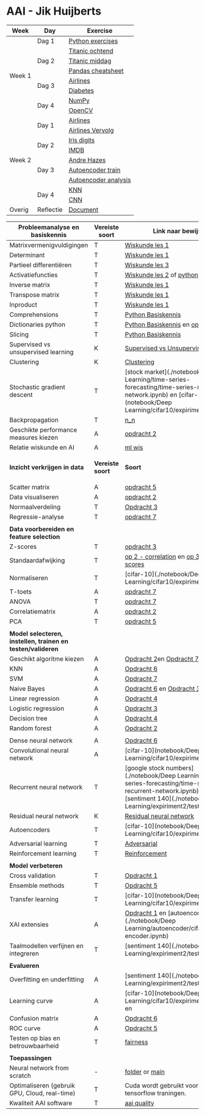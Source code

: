 # AAI - Jik Huijberts

<table>
    <thead>
        <tr>
            <th>Week</th>
            <th>Day</th>
            <th>Exercise</th>
        </tr>
    </thead>
    <tbody>
        <tr>
            <td rowspan=8>Week 1</td>
            <td rowspan=1>Dag 1</td>
            <td><a href="bootcamp/Week_1/dag_1/opdracht_middag.ipynb">Python exercises</a></td>
        </tr>
        <tr>
            <td rowspan=3>Dag 2</td>
            <td><a href="bootcamp/Week_1/dag_2/opdracht_2_ochtend.ipynb">Titanic ochtend</a></td>
        </tr>
        <tr>
            <td><a href="bootcamp/Week_1/dag_2/opdracht_2_middag.ipynb">Titanic middag</a></td>
        </tr>
        <tr>
            <td><a href="bootcamp/Week_1/dag_2/cheatsheet_pandas.ipynb">Pandas cheatsheet</a></td>
        </tr>
        <tr>
            <td rowspan=2>Dag 3</td>
            <td><a href="bootcamp/Week_1/dag_3/ochtend/dag_3_ochtend.ipynb">Airlines</a></td>
        </tr>
        <tr>
            <td><a href="bootcamp/Week_1/dag_3/middag/opdracht_middag.ipynb">Diabetes</a></td>
        </tr>
        <tr>
            <td rowspan=2>Day 4</td>
            <td><a href="bootcamp/Week_1/dag_4/Ochtend/2021_02_04_NumPy_opdracht.ipynb">NumPy</a></td>
        </tr>
        <tr>
            <td><a href="bootcamp/Week_1/dag_4/Middag/2021_02_04_OpenCV_opdracht.ipynb">OpenCV</a></td>
        </tr>
        <tr>
            <td rowspan=9>Week 2</td>
            <td rowspan=2>Day 1</td>
            <td><a href="bootcamp/Week_2/dag_6/dag_6_ochtend.ipynb">Airlines</a></td>
        </tr>
        <tr>
            <td><a href="bootcamp/Week_2/dag_6/dag_6_middag.ipynb">Airlines Vervolg</a></td>
        </tr>
        <tr>
            <td rowspan=2>Day 2</td>
            <td><a href="bootcamp/Week_2/dag_7/iris_digits_nn.ipynb">Iris digits</a></td>
        </tr>
        <tr>
            <td><a href="bootcamp/Week_2/dag_7/imdb_opdracht.ipynb">IMDB</a></td>
        </tr>
        <tr>
            <td rowspan=3>Day 3</td>
            <td><a href="bootcamp/Week_2/dag_8/bc-hazes/songgen_hazes.ipynb">Andre Hazes</a></td>
        </tr>
        <tr>
            <td><a href="bootcamp/Week_2/dag_8/Autoencoder-simple/03_01_autoencoder_train.ipynb">Autoencoder train</a></td>
        </tr>
        <tr>
            <td><a href="bootcamp/Week_2/dag_8/Autoencoder-simple/03_02_autoencoder_analysis.ipynb">Autoencoder analysis</a></td>
        </tr>
        <tr>
        <td rowspan=2>Day 4</td>
            <td><a href="bootcamp/Week_2/dag_9/2021_02_11_MNIST_kNN_opdracht.ipynb">KNN</a></td>
        </tr>
        <tr>
            <td><a href="bootcamp/Week_2/dag_9/2021_02_11_MNIST_CNN_opdracht.ipynb">CNN</a></td>
        </tr>
        <tr>
            <td rowspan=1>Overig</td>
            <td rowspan=1>Reflectie</td>
            <td><a href="bootcamp/reflectie_bootcamp.docx">Document</a></td>
        </tr>
    </tbody>
</table>







| **Probleemanalyse en basiskennis**                           | **Vereiste soort** |**Link naar bewijs**|**Soort**| **Sprint** |
|--------------------------------------------------------------|--------------------|-----------|--------------------------------------------|------------|
| Matrixvermenigvuldigingen                                    | T                  |[Wiskunde les 1](./notebook/Maths/les1/Maths_les_1.ipynb)|T/A|1|
| Determinant                                                  | T                  |[Wiskunde les 1](./notebook/Maths/les1/Maths_les_1.ipynb)|T/A                                            |1|
| Partieel differentiëren                                      | T                  |[Wiskunde les 3](./notebook/Maths/les3/maths_les3.ipynb)|T/A|1|
| Activatiefuncties                                            | T                  |[Wiskunde les 2](./notebook/Maths/les2/maths_les2.ipynb) of [python](notebook/python/activation.py)| T                                           | 1          |
| Inverse matrix                                               | T                  |[Wiskunde les 1](./notebook/Maths/les1/Maths_les_1.ipynb)| T| 1          |
| Transpose matrix                                             | T                  |[Wiskunde les 1](./notebook/Maths/les1/Maths_les_1.ipynb)| T| 1          |
| Inproduct                                                    | T                  |[Wiskunde les 1](./notebook/Maths/les1/Maths_les_1.ipynb)| T | 1          |
| Comprehensions                                               | T                  |[Python Basiskennis](./notebook/knowledge/python_basiskennis.ipynb)| T | 1          |
| Dictionaries python                                          | T                  |[Python Basiskennis](./notebook/knowledge/python_basiskennis.ipynb) en [opdracht5](./notebook/ml/opdracht5/opdracht5.ipynb)|    T                                        | 1          |
| Slicing                                                      | T                  |[Python Basiskennis](./notebook/knowledge/python_basiskennis.ipynb)| T | 1          |
| Supervised vs unsupervised learning                          | K                  |[Supervised vs Unsupervised](./notebook/knowledge/supervised_unsupervised.md)| K | 1          |
| Clustering                                                   | K                  |[Clustering](./notebook/knowledge/clustering/Clustering.md)| K | 1          |
| Stochastic gradient descent                                  | T                  |[stock market](./notebook/Deep Learning/time-series-forecasting/time-series-recurrent-network.ipynb) en [cifar-10](notebook/Deep Learning/cifar10/expiriment1.ipynb)|T | 2          |
| Backpropagation                                              | T                  |[n_n](./notebook/python/nn_helper.py)| T | 2 |
| Geschikte performance measures kiezen                        | A                  |[opdracht 2](./notebook/ml/opdracht2/opdracht2.ipynb)| A | 1          |
| Relatie wiskunde en AI                                       | A                  |[ml wis](./notebook/knowledge/wiskunde_ai/wiskunde_ai.md)| A | 3          |
| | | | | |
| **Inzicht verkrijgen in data**                               | **Vereiste soort** | **Soort** | **Link naar bewijs**                       |            |
| | | | | |
| Scatter matrix                                               | A                  |[opdracht 5](./notebook/ml/opdracht5/opdracht5.ipynb)|A| 1          |
| Data visualiseren                                            | A                  |[opdracht 2](./notebook/ml/opdracht2/opdracht2.ipynb)|A | 1          |
| Normaalverdeling                                             | T                  |[Opdracht 3](./notebook/ml/opdracht3/opdracht3.ipynb)|T| 1          |
| Regressie-analyse                                            | T                  |[opdracht 7](./notebook/ml/opdracht7/opdracht7.ipynb)|T| 1          |
| | | | | |
| **Data voorbereiden en feature selection** | | | | |
| Z-scores                                                     | T                  |[opdracht 3](./notebook/ml/opdracht3/opdracht3.ipynb) |T| 1,2        |
| Standaardafwijking                                           | T                  |[op 2 - correlation](./notebook/ml/opdracht2/opdracht2.ipynb) en [op 3 - z-scores](/notebook/ml/opdracht3/opdracht3.ipynb)|T| 1          |
| Normaliseren                                                 | T                  |[cifar-10](./notebook/Deep Learning/cifar10/expiriment1.ipynb)| T | 1,2        |
| T-toets                                                      | A                  |[opdracht 7](./notebook/ml/opdracht7/opdracht7.ipynb)|A| 1          |
| ANOVA                                                        | T                  |[opdracht 7](./notebook/ml/opdracht7/opdracht7.ipynb)|T| 1,2        |
| Correlatiematrix                                             | A                  |[opdracht 2](./notebook/ml/opdracht2/opdracht2.ipynb)|A| 1          |
| PCA                                                          | T                  |[opdracht 5](./notebook/ml/opdracht5/opdracht5.ipynb)|T| 2          |
| | | | | |
| **Model selecteren, instellen, trainen en testen/valideren** | | | | |
| Geschikt algoritme kiezen                                    | A                  |[Opdracht 2](./notebook/ml/opdracht2/opdracht2.ipynb)en [Opdracht 7](./notebook/ml/opdracht7/opdracht7.ipynb)|A | 3 |
| KNN                                                          | A                  |[Opdracht 6](./notebook/ml/opdracht6/opdracht6.ipynb)|   A  | 1          |
| SVM                                                          | A                  |[Opdracht 7](./notebook/ml/opdracht7/opdracht7.ipynb)|A| 1          |
| Naive Bayes                                                  | A                  |[Opdracht 6](./notebook/ml/opdracht6/opdracht6.ipynb) en [Opdracht 3](./notebook/ml/opdracht3/opdracht3.ipynb)| A| 1          |
| Linear regression                                            | A                  |[Opdracht 4](./notebook/ml/opdracht4/opdracht4.ipynb)|A| 1          |
| Logistic regression                                          | A                  |[Opdracht 3](./notebook/ml/opdracht3/opdracht3.ipynb)|A| 1          |
| Decision tree                                                | A                  |[Opdracht 4](./notebook/ml/opdracht4/opdracht4.ipynb)|A| 1          |
| Random forest                                                | A                  |[Opdracht 2](./notebook/ml/opdracht2/opdracht2.ipynb)| A| 1          |
| | | | | |
| Dense neural network                                         | A                  |[Opdracht 6](./notebook/ml/opdracht6/opdracht6.ipynb)| A | 2          |
| Convolutional neural network                                 | A                  |[cifar-10](notebook/Deep Learning/cifar10/expiriment1.ipynb)|A| 2          |
| Recurrent neural network                                     | T                  |[google stock numbers](./notebook/Deep Learning/time-series-forecasting/time-series-recurrent-network.ipynb) en [sentiment 140](./notebook/Deep Learning/expiriment2/test2.ipynb)|A | 2          |
| Residual neural network                                      | K                  |[Residual neural network](./notebook/knowledge/ResNet/Residual_neural_network.md)|K| 2          |
| Autoencoders                                                 | T                  |[cifar-10](notebook/Deep Learning/cifar10/expiriment1.ipynb)|T| 2          |
| Adversarial learning                                         | T                  |[Adversarial](./notebook/knowledge/adversarial_learning/adversarial_learning.ipynb)|T| 3          |
| Reinforcement learning                                       | T                  |[Reinforcement](./notebook/knowledge/reinforcement_learning/re_learn.ipynb)|T| 2          |
| | | | | |
| **Model verbeteren** | | | | |
| Cross validation                                             | T                  |[Opdracht 1](./notebook/ml/opdracht1/opdracht1.ipynb)|T| 1          |
| Ensemble methods                                             | T                  |[Opdracht 5](./notebook/ml/opdracht5/opdracht5.ipynb)|T| 2          |
| Transfer learning                                            | T                  |[cifar-10](notebook/Deep Learning/cifar10/expiriment1.ipynb)|T| 2          |
| XAI extensies                                                | A                  |[Opdracht 1](./notebook/ml/opdracht1/opdracht1.ipynb) en [autoencoder](./notebook/Deep Learning/autoencoder/cifar-auto-encoder.ipynb)|T| 3          |
| Taalmodellen verfijnen en integreren                         | T                  |[sentiment 140](./notebook/Deep Learning/expiriment2/test2.ipynb)|T| 3          |
| | | | | |
| **Evalueren** | | | | |
| Overfitting en underfitting                                  | A                  |[sentiment 140](./notebook/Deep Learning/expiriment2/test2.ipynb)|                                            | 1          |
| Learning curve                                               | A                  |[cifar-10](notebook/Deep Learning/cifar10/expiriment1.ipynb) en | | 1          |
| Confusion matrix                                             | A                  |[Opdracht 6](./notebook/ml/opdracht6/opdracht6.ipynb)| A | 1          |
| ROC curve                                                    | A                  |[Opdracht 5](./notebook/ml/opdracht5/opdracht5.ipynb)| A| 1          |
| Testen op bias en betrouwbaarheid                            | T                  |[fairness](./notebook/knowledge/fairness/fairness.ipynb)|T| 3          |
| | | | | |
| **Toepassingen** | | | | |
| Neural network from scratch                                  | -                  |[folder](./notebook/python) or [main](./notebook/python/main.py)| - | 1          |
| Optimaliseren (gebruik GPU, Cloud, real-time)                | T                  |Cuda wordt gebruikt voor alle tensorflow traningen.|T| 3          |
| Kwaliteit AAI software                                       | T                  |[aai quality](./notebook/knowledge/AAIQuality/aaiquality.md)|T| 3          |

